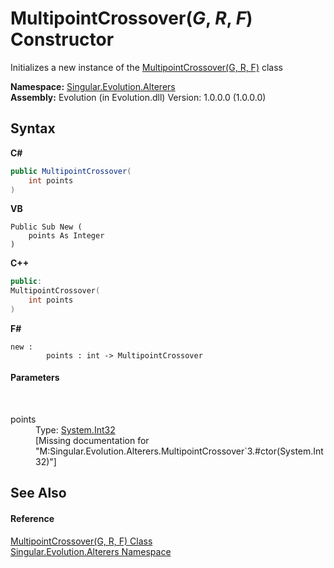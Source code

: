 # MultipointCrossover(*G*, *R*, *F*) Constructor 
 

Initializes a new instance of the <a href="20f176a1-eda0-65f5-ada1-2889364b299e">MultipointCrossover(G, R, F)</a> class

**Namespace:**&nbsp;<a href="d83a42df-2b66-dfad-1be9-58a7420b0c0f">Singular.Evolution.Alterers</a><br />**Assembly:**&nbsp;Evolution (in Evolution.dll) Version: 1.0.0.0 (1.0.0.0)

## Syntax

**C#**<br />
``` C#
public MultipointCrossover(
	int points
)
```

**VB**<br />
``` VB
Public Sub New ( 
	points As Integer
)
```

**C++**<br />
``` C++
public:
MultipointCrossover(
	int points
)
```

**F#**<br />
``` F#
new : 
        points : int -> MultipointCrossover
```


#### Parameters
&nbsp;<dl><dt>points</dt><dd>Type: <a href="http://msdn2.microsoft.com/en-us/library/td2s409d" target="_blank">System.Int32</a><br />\[Missing <param name="points"/> documentation for "M:Singular.Evolution.Alterers.MultipointCrossover`3.#ctor(System.Int32)"\]</dd></dl>

## See Also


#### Reference
<a href="20f176a1-eda0-65f5-ada1-2889364b299e">MultipointCrossover(G, R, F) Class</a><br /><a href="d83a42df-2b66-dfad-1be9-58a7420b0c0f">Singular.Evolution.Alterers Namespace</a><br />